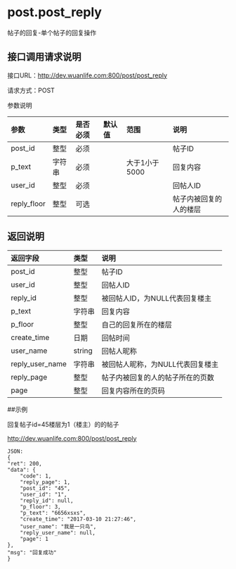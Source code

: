 # post.post_reply

帖子的回复-单个帖子的回复操作

## 接口调用请求说明

接口URL：http://dev.wuanlife.com:800/post/post_reply

请求方式：POST

参数说明

|参数  |  类型|  是否必须|    默认值 |   范围     | 说明|
|:--|:--|:--|:--|:--|:--|
|post_id|整型|必须|||帖子ID|
|p_text  |  字符串|  必须| |大于1小于5000|回复内容|
|user_id | 整型 | 必须| | |回帖人ID|
|reply_floor | 整型|可选| | |帖子内被回复的人的楼层|

## 返回说明

|返回字段         |   类型      |  说明|
|:--|:--|:--|
|post_id   |    整型       |帖子ID|
|user_id     |   整型   |    回帖人ID|
|reply_id        |     整型|被回帖人ID，为NULL代表回复楼主|
|p_text            |    字符串    | 回复内容|
|p_floor      |         整型     |  自己的回复所在的楼层|
|create_time     |     日期  |     回帖时间|
|user_name   |string|    回帖人昵称|
|reply_user_name     |     字符串  |被回帖人昵称，为NULL代表回复楼主|
|reply_page    |     整型  |     帖子内被回复的人的帖子所在的页数|
|page|整型|回复内容所在的页码|

##示例

回复帖子id=45楼层为1（楼主）的的帖子

http://dev.wuanlife.com:800/post/post_reply

    JSON:
    {
	"ret": 200,
	"data": {
		"code": 1,
		"reply_page": 1,
		"post_id": "45",
		"user_id": "1",
		"reply_id": null,
		"p_floor": 3,
		"p_text": "6656xsxs",
		"create_time": "2017-03-10 21:27:46",
		"user_name": "我是一只鸟",
		"reply_user_name": null,
		"page": 1
	},
	"msg": "回复成功"
    }
